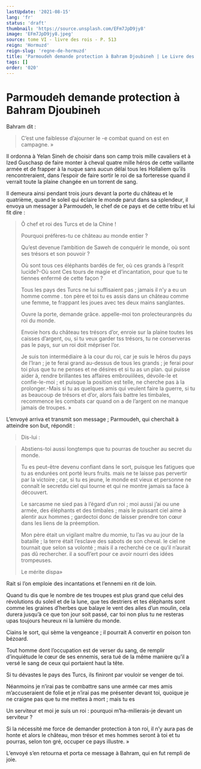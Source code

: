 ```yaml
---
lastUpdate: '2021-08-15'
lang: 'fr'
status: 'draft'
thumbnail: 'https://source.unsplash.com/EFm7JpD9jy8'
image: 'EFm7JpD9jy8.jpeg'
source: tome VI - livre des rois - P. 513
reign: 'Hormuzd'
reign-slug: 'regne-de-hormuzd'
title: 'Parmoudeh demande protection à Bahram Djoubineh | Le Livre des Rois | Shâhnâmeh'
tags: []
order: '020'
---
```


<!-- LTeX: language=fr -->

# Parmoudeh demande protection à Bahram Djoubineh

Bahram dit :

> C’est une faiblesse d’ajourner le
-e combat quand on est en campagne. »

Il ordonna à Yelan Sineh de choisir dans son camp trois mille cavaliers et à Ized Guschasp de faire monter à cheval quatre mille héros de cette vaillante armée et de frapper à la nuque sans aucun délai tous les Hollaliem qu’ils rencontreraient, dans l’espoir de faire sortir le roi de sa forteresse quand il verrait toute la plaine changée en un torrent de sang.

Il demeura ainsi pendant trois jours devant la porte du château et le quatrième, quand le soleil qui éclaire le monde parut dans sa splendeur, il envoya un messager à Parmoudeh, le chef de ce pays et de cette tribu et lui fit dire :

> Ô chef et roi des Turcs et de la Chine !
>
> Pourquoi préfères-tu ce château au monde entier ?
>
> Qu’est devenue l’ambition de Saweh de conquérir le monde, où sont ses trésors et son pouvoir ?
>
> Où sont tous ces éléphants bardés de fer, où ces grands à l’esprit lucide?-Où sont Ces tours de magie et d’incantation, pour que tu te tiennes enfermé de cette façon ?
>
> Tous les pays des Turcs ne lui suffisaient pas ; jamais il n’y a eu un homme comme
. ton père et toi tu es assis dans un château comme une femme, te frappant les joues avec tes deux mains sanglantes.
>
> Ouvre la porte, demande grâce. appelle-moi ton prolecteuranprès du roi du monde.
>
> Envoie hors du château tes trésors d’or, enroie sur la plaine toutes les caisses d’argent, ou, si tu veux garder tss trésors, tu ne conserveras pas le pays, sur un roi doit mépriser l’or.
>
> Je suis ton intermédiaire à la cour du roi, car je suis le héros du pays de l’Iran ; je te ferai grand au-dessus de tous les grands ; je ferai pour toi plus que tu ne penses et ne désires et si tu as un plan. qui puisse aider à, rendre brillantes tes affaires embrouiilées, dévoile-le et confie-le-moi ; et puisque la position est telle, ne cherche pas à la prolonger.-Mais si tu as quelques amis qui veulent faire la guerre, si tu as beaucoup de trésors et d’or, alors fais battre les timbales, recommence les combats car quand on a de l’argent on ne manque jamais de troupes. »

L’envoyé arriva et transmit son message ; Parmoudeh, qui cherchait à atteindre son but, répondit :

> Dis-lui :

> Abstiens-toi aussi longtemps que tu pourras de toucher au secret du monde.
>
> Tu es peut-être devenu confiant dans le sort, puisque les fatigues que tu as endurées ont porté leurs fruits. mais ne te laisse pas pervertir par la victoire ; car, si tu es jeune, le monde est vieux et personne ne connaît le secretdu ciel qui tourne et qui ne montre jamais sa face à découvert.
>
> Le sarcasme ne sied pas à l’égard d’un roi ; moi aussi j’ai ou une armée, des éléphants et des timbales ; mais le puissant ciel aime à alentir aux hommes ; gardectoi donc de laisser prendre ton cœur dans les liens de la préemption.
>
> Mon père était un vigilant maître du momie, tu l’as vu au jour de la bataille ; la terre était l’esclave des sabots de son cheval. le ciel ne tournait que selon sa volonté ; mais il a recherché ce ce qu’il n’aurait pas dû rechercher. il a soufl’ert pour ce avoir nourri des idées trompeuses.
>
> Le mérite dispa»

Rait si l’on emploie des incantations et l’ennemi en rit de loin.

Quand tu dis que le nombre de tes troupes est plus grand que celui des révolutions du soleil et de la lune, que tes destriers et tes éléphants sont comme les graines d’herbes que balaye le vent des ailes d’un moulin, cela durera jusqu’à ce que ton jour soit passé, car toi non plus tu ne resteras upas toujours heureux ni la lumière du monde.

Ciains le sort, qui sème la vengeance ; il pourrait A convertir en poison ton bézoard.

Tout homme dont l’occupation est de verser du sang, de remplir d’inquiétude le cœur de ses ennemis, sera tué de la même manière qu’il a versé le sang de ceux qui portaient haut la tête.

Si tu dévastes le pays des Turcs, ils finiront par vouloir se venger de toi.

Néanmoins je n’irai pas te combattre sans une armée car mes amis m’accuseraient de folie et je n’irai pas me présenter devant toi, quoique je ne craigne pas que tu me mettes à mort ; mais tu es

Un serviteur et moi je suis un roi : pourquoi m’ha-milierais-je devant un serviteur ?

Si la nécessité me force de demander protection à ton roi, il n’y aura pas de honte et alors le château, mon trésor et mes hommes seront à toi et tu pourras, selon ton gré, occuper ce pays illustre. »

L’envoyé s’en retourna et porta ce message à Bahram, qui en fut rempli de joie.
